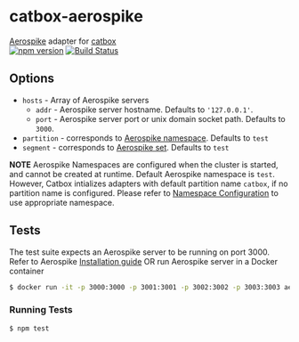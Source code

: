 # catbox-aerospike
[Aerospike](http://www.aerospike.com) adapter for [catbox](https://github.com/hapijs/catbox)  
[![npm version](https://badge.fury.io/js/catbox-aerospike.png)](http://npmjs.org/package/catbox-aerospike)
[![Build Status](https://travis-ci.org/ooogway/catbox-aerospike.svg?branch=master)](https://travis-ci.org/ooogway/catbox-aerospike)

## Options

- `hosts` - Array of Aerospike servers
   - `addr` - Aerospike server hostname. Defaults to `'127.0.0.1'`.
   - `port` - Aerospike server port or unix domain socket path. Defaults to `3000`.
- `partition` - corresponds to [Aerospike namespace](http://www.aerospike.com/docs/architecture/data-model.html#namespaces). Defaults to `test`
- `segment` - corresponds to [Aerospike set](http://www.aerospike.com/docs/architecture/data-model.html#sets). Defaults to `test`

**NOTE** Aerospike Namespaces are configured when the cluster is started, and cannot be created at runtime. Default Aerospike namespace is `test`. However, Catbox intializes adapters with default partition name `catbox`, if no partition name is configured. Please refer to [Namespace Configuration](http://www.aerospike.com/docs/operations/configure/namespace/) to use appropriate namespace.

## Tests

The test suite expects an Aerospike server to be running on port 3000. Refer to Aerospike [Installation guide](http://www.aerospike.com/docs/operations/install/) OR run Aerospike server in a Docker container

```sh
$ docker run -it -p 3000:3000 -p 3001:3001 -p 3002:3002 -p 3003:3003 aerospike/aerospike-server
```

### Running Tests
```sh
$ npm test
```

